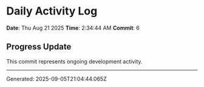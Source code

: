 # Daily Activity Log

**Date**: Thu Aug 21 2025
**Time**: 2:34:44 AM
**Commit**: 6

## Progress Update

This commit represents ongoing development activity.

---
Generated: 2025-09-05T21:04:44.065Z
